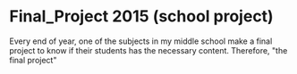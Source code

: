 # Final_Project 2015 (school project)
Every end of year, one of the subjects in my middle school make a final project to know if their students has the necessary content. Therefore, "the final project"
